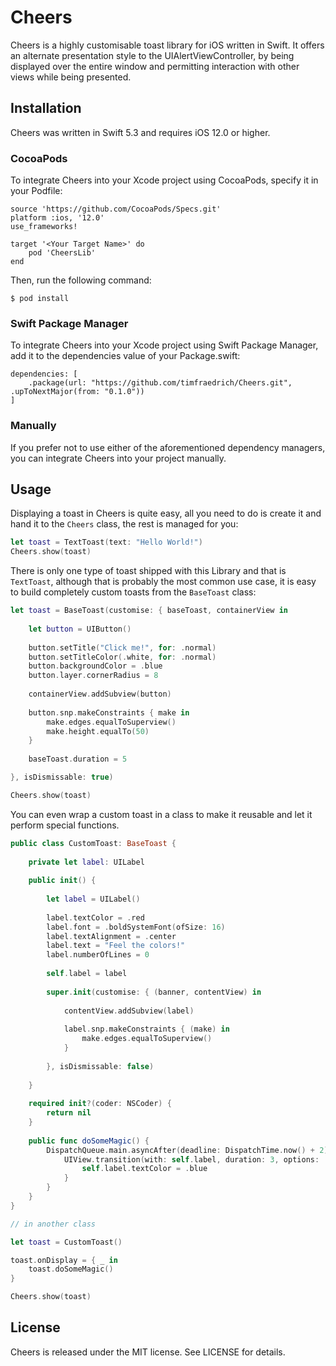 # Cheers

Cheers is a highly customisable toast library for iOS written in Swift. It offers an alternate presentation style to the UIAlertViewController, by being displayed over the entire window and permitting interaction with other views while being presented.

## Installation

Cheers was written in Swift 5.3 and requires iOS 12.0 or higher.

### CocoaPods

To integrate Cheers into your Xcode project using CocoaPods, specify it in your Podfile:

```
source 'https://github.com/CocoaPods/Specs.git'
platform :ios, '12.0'
use_frameworks!

target '<Your Target Name>' do
    pod 'CheersLib'
end
```

Then, run the following command:

```
$ pod install
```

### Swift Package Manager

To integrate Cheers into your Xcode project using Swift Package Manager, add it to the dependencies value of your Package.swift:

```
dependencies: [
    .package(url: "https://github.com/timfraedrich/Cheers.git", .upToNextMajor(from: "0.1.0"))
]
```

### Manually

If you prefer not to use either of the aforementioned dependency managers, you can integrate Cheers into your project manually.

## Usage

Displaying a toast in Cheers is quite easy, all you need to do is create it and hand it to the `Cheers` class, the rest is managed for you:

```swift
let toast = TextToast(text: "Hello World!")
Cheers.show(toast)
```

There is only one type of toast shipped with this Library and that is `TextToast`, although that is probably the most common use case, it is easy to build completely custom toasts from the `BaseToast` class:

```swift
let toast = BaseToast(customise: { baseToast, containerView in
    
    let button = UIButton()
    
    button.setTitle("Click me!", for: .normal)
    button.setTitleColor(.white, for: .normal)
    button.backgroundColor = .blue
    button.layer.cornerRadius = 8
    
    containerView.addSubview(button)
    
    button.snp.makeConstraints { make in
        make.edges.equalToSuperview()
        make.height.equalTo(50)
    }
    
    baseToast.duration = 5

}, isDismissable: true)

Cheers.show(toast)
```

You can even wrap a custom toast in a class to make it reusable and let it perform special functions.

```swift
public class CustomToast: BaseToast {
    
    private let label: UILabel
    
    public init() {
        
        let label = UILabel()
        
        label.textColor = .red
        label.font = .boldSystemFont(ofSize: 16)
        label.textAlignment = .center
        label.text = "Feel the colors!"
        label.numberOfLines = 0
        
        self.label = label
        
        super.init(customise: { (banner, contentView) in
            
            contentView.addSubview(label)
            
            label.snp.makeConstraints { (make) in
                make.edges.equalToSuperview()
            }
            
        }, isDismissable: false)
        
    }
    
    required init?(coder: NSCoder) {
        return nil
    }
    
    public func doSomeMagic() {
        DispatchQueue.main.asyncAfter(deadline: DispatchTime.now() + 2) {
            UIView.transition(with: self.label, duration: 3, options: .transitionCrossDissolve) {
                self.label.textColor = .blue
            }
        }
    }
}

// in another class

let toast = CustomToast()

toast.onDisplay = { _ in
    toast.doSomeMagic()
}

Cheers.show(toast)
```

## License

Cheers is released under the MIT license. See LICENSE for details.
